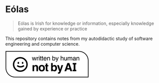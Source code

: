 # Eólas

> Eólas is Irish for knowledge or information, especially knowledge gained by experience or practice

This repository contains notes from my autodidactic study of software engineering and computer science.
<a href="https://notbyai.fyi/">

![](/_img/Written-By-Human-Not-By-AI-Badge-white.svg)

</a>
